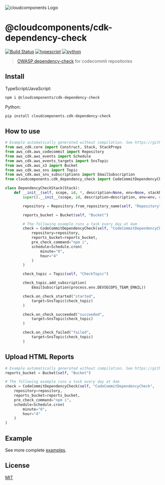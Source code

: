 ![cloudcomponents Logo](https://raw.githubusercontent.com/cloudcomponents/cdk-constructs/master/logo.png)

# @cloudcomponents/cdk-dependency-check

[![Build Status](https://travis-ci.org/cloudcomponents/cdk-constructs.svg?branch=master)](https://travis-ci.org/cloudcomponents/cdk-constructs)
[![typescript](https://img.shields.io/badge/jsii-typescript-blueviolet.svg)](https://www.npmjs.com/package/@cloudcomponents/cdk-dependency-check)
[![python](https://img.shields.io/badge/jsii-python-blueviolet.svg)](https://pypi.org/project/cloudcomponents.cdk-dependency-check/)

> [OWASP dependency-check](https://owasp.org/www-project-dependency-check/) for codecommit repositories

## Install

TypeScript/JavaScript:

```bash
npm i @cloudcomponents/cdk-dependency-check
```

Python:

```bash
pip install cloudcomponents.cdk-dependency-check
```

## How to use

```python
# Example automatically generated without compilation. See https://github.com/aws/jsii/issues/826
from aws_cdk.core import Construct, Stack, StackProps
from aws_cdk.aws_codecommit import Repository
from aws_cdk.aws_events import Schedule
from aws_cdk.aws_events_targets import SnsTopic
from aws_cdk.aws_s3 import Bucket
from aws_cdk.aws_sns import Topic
from aws_cdk.aws_sns_subscriptions import EmailSubscription
from cloudcomponents.cdk_dependency_check import CodeCommitDependencyCheck

class DependencyCheckStack(Stack):
    def __init__(self, scope, id, *, description=None, env=None, stackName=None, tags=None, synthesizer=None, terminationProtection=None):
        super().__init__(scope, id, description=description, env=env, stackName=stackName, tags=tags, synthesizer=synthesizer, terminationProtection=terminationProtection)

        repository = Repository.from_repository_name(self, "Repository", process.env.REPOSITORY_NAME)

        reports_bucket = Bucket(self, "Bucket")

        # The following example runs a task every day at 4am
        check = CodeCommitDependencyCheck(self, "CodeCommitDependencyCheck",
            repository=repository,
            reports_bucket=reports_bucket,
            pre_check_command="npm i",
            schedule=Schedule.cron(
                minute="0",
                hour="4"
            )
        )

        check_topic = Topic(self, "CheckTopic")

        check_topic.add_subscription(
            EmailSubscription(process.env.DEVSECOPS_TEAM_EMAIL))

        check.on_check_started("started",
            target=SnsTopic(check_topic)
        )

        check.on_check_succeeded("succeeded",
            target=SnsTopic(check_topic)
        )

        check.on_check_failed("failed",
            target=SnsTopic(check_topic)
        )
```

## Upload HTML Reports

```python
# Example automatically generated without compilation. See https://github.com/aws/jsii/issues/826
reports_bucket = Bucket(self, "Bucket")

# The following example runs a task every day at 4am
check = CodeCommitDependencyCheck(self, "CodeCommitDependencyCheck",
    repository=repository,
    reports_bucket=reports_bucket,
    pre_check_command="npm i",
    schedule=Schedule.cron(
        minute="0",
        hour="4"
    )
)
```

## Example

See more complete [examples](https://github.com/cloudcomponents/cdk-constructs/tree/master/examples).

## License

[MIT](./LICENSE)
